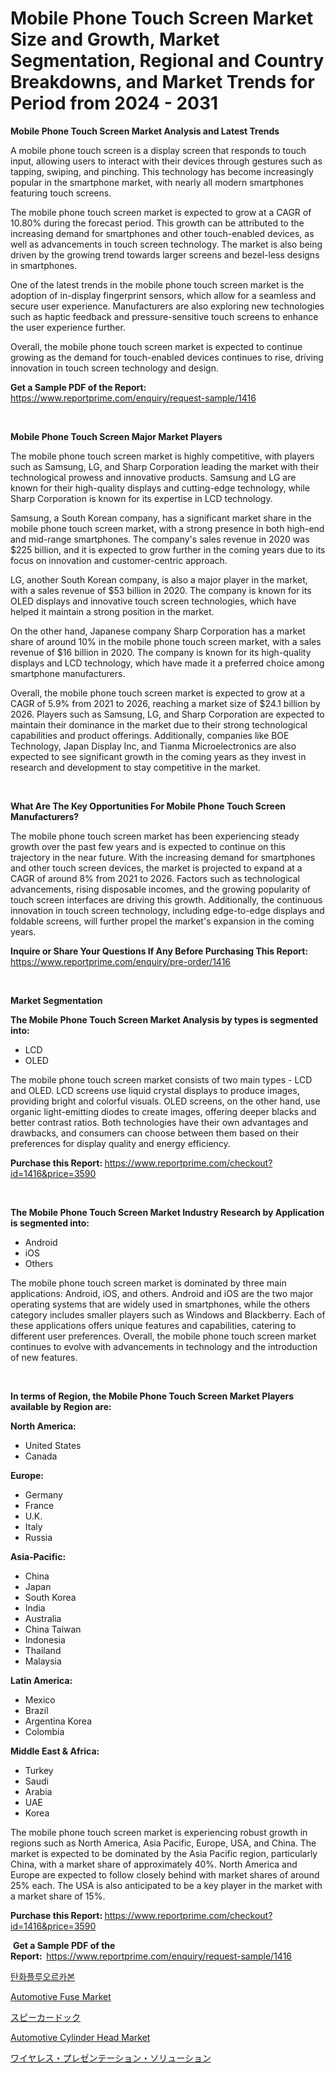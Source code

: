 <p><h1>Mobile Phone Touch Screen Market Size and Growth, Market Segmentation, Regional and Country Breakdowns, and Market Trends for Period from 2024 -  2031</h1></p><p><strong>Mobile Phone Touch Screen Market Analysis and Latest Trends</strong></p>
<p><p>A mobile phone touch screen is a display screen that responds to touch input, allowing users to interact with their devices through gestures such as tapping, swiping, and pinching. This technology has become increasingly popular in the smartphone market, with nearly all modern smartphones featuring touch screens.</p><p>The mobile phone touch screen market is expected to grow at a CAGR of 10.80% during the forecast period. This growth can be attributed to the increasing demand for smartphones and other touch-enabled devices, as well as advancements in touch screen technology. The market is also being driven by the growing trend towards larger screens and bezel-less designs in smartphones.</p><p>One of the latest trends in the mobile phone touch screen market is the adoption of in-display fingerprint sensors, which allow for a seamless and secure user experience. Manufacturers are also exploring new technologies such as haptic feedback and pressure-sensitive touch screens to enhance the user experience further.</p><p>Overall, the mobile phone touch screen market is expected to continue growing as the demand for touch-enabled devices continues to rise, driving innovation in touch screen technology and design.</p></p>
<p><strong>Get a Sample PDF of the Report:&nbsp;</strong> <a href="https://www.reportprime.com/enquiry/request-sample/1416">https://www.reportprime.com/enquiry/request-sample/1416</a></p>
<p>&nbsp;</p>
<p><strong>Mobile Phone Touch Screen Major Market Players</strong></p>
<p><p>The mobile phone touch screen market is highly competitive, with players such as Samsung, LG, and Sharp Corporation leading the market with their technological prowess and innovative products. Samsung and LG are known for their high-quality displays and cutting-edge technology, while Sharp Corporation is known for its expertise in LCD technology.</p><p>Samsung, a South Korean company, has a significant market share in the mobile phone touch screen market, with a strong presence in both high-end and mid-range smartphones. The company's sales revenue in 2020 was $225 billion, and it is expected to grow further in the coming years due to its focus on innovation and customer-centric approach.</p><p>LG, another South Korean company, is also a major player in the market, with a sales revenue of $53 billion in 2020. The company is known for its OLED displays and innovative touch screen technologies, which have helped it maintain a strong position in the market.</p><p>On the other hand, Japanese company Sharp Corporation has a market share of around 10% in the mobile phone touch screen market, with a sales revenue of $16 billion in 2020. The company is known for its high-quality displays and LCD technology, which have made it a preferred choice among smartphone manufacturers.</p><p>Overall, the mobile phone touch screen market is expected to grow at a CAGR of 5.9% from 2021 to 2026, reaching a market size of $24.1 billion by 2026. Players such as Samsung, LG, and Sharp Corporation are expected to maintain their dominance in the market due to their strong technological capabilities and product offerings. Additionally, companies like BOE Technology, Japan Display Inc, and Tianma Microelectronics are also expected to see significant growth in the coming years as they invest in research and development to stay competitive in the market.</p></p>
<p>&nbsp;</p>
<p><strong>What Are The Key Opportunities For Mobile Phone Touch Screen Manufacturers?</strong></p>
<p><p>The mobile phone touch screen market has been experiencing steady growth over the past few years and is expected to continue on this trajectory in the near future. With the increasing demand for smartphones and other touch screen devices, the market is projected to expand at a CAGR of around 8% from 2021 to 2026. Factors such as technological advancements, rising disposable incomes, and the growing popularity of touch screen interfaces are driving this growth. Additionally, the continuous innovation in touch screen technology, including edge-to-edge displays and foldable screens, will further propel the market's expansion in the coming years.</p></p>
<p><strong>Inquire or Share Your Questions If Any Before Purchasing This Report:</strong> <a href="https://www.reportprime.com/enquiry/pre-order/1416">https://www.reportprime.com/enquiry/pre-order/1416</a></p>
<p>&nbsp;</p>
<p><strong>Market Segmentation</strong></p>
<p><strong>The Mobile Phone Touch Screen Market Analysis by types is segmented into:</strong></p>
<p><ul><li>LCD</li><li>OLED</li></ul></p>
<p><p>The mobile phone touch screen market consists of two main types - LCD and OLED. LCD screens use liquid crystal displays to produce images, providing bright and colorful visuals. OLED screens, on the other hand, use organic light-emitting diodes to create images, offering deeper blacks and better contrast ratios. Both technologies have their own advantages and drawbacks, and consumers can choose between them based on their preferences for display quality and energy efficiency.</p></p>
<p><strong>Purchase this Report:&nbsp;</strong><a href="https://www.reportprime.com/checkout?id=1416&price=3590">https://www.reportprime.com/checkout?id=1416&price=3590</a></p>
<p>&nbsp;</p>
<p><strong>The Mobile Phone Touch Screen Market Industry Research by Application is segmented into:</strong></p>
<p><ul><li>Android</li><li>iOS</li><li>Others</li></ul></p>
<p><p>The mobile phone touch screen market is dominated by three main applications: Android, iOS, and others. Android and iOS are the two major operating systems that are widely used in smartphones, while the others category includes smaller players such as Windows and Blackberry. Each of these applications offers unique features and capabilities, catering to different user preferences. Overall, the mobile phone touch screen market continues to evolve with advancements in technology and the introduction of new features.</p></p>
<p>&nbsp;</p>
<p><strong>In terms of Region, the Mobile Phone Touch Screen Market Players available by Region are:</strong></p>
<p>
    <p> <strong> North America: </strong>
        <ul>
            <li>United States</li>
            <li>Canada</li>
        </ul>
        </p> 
    <p> <strong> Europe: </strong>
        <ul>
            <li>Germany</li>
            <li>France</li>
            <li>U.K.</li>
            <li>Italy</li>
            <li>Russia</li>
        </ul>
        </p> 
    <p> <strong> Asia-Pacific: </strong>
        <ul>
            <li>China</li>
            <li>Japan</li>
            <li>South Korea</li>
            <li>India</li>
            <li>Australia</li>
            <li>China Taiwan</li>
            <li>Indonesia</li>
            <li>Thailand</li>
            <li>Malaysia</li>
        </ul>
        </p> 
    <p> <strong> Latin America: </strong>
        <ul>
            <li>Mexico</li>
            <li>Brazil</li>
            <li>Argentina Korea</li>
            <li>Colombia</li>
        </ul>
        </p> 
    <p> <strong> Middle East & Africa: </strong>
        <ul>
            <li>Turkey</li>
            <li>Saudi</li>
            <li>Arabia</li>
            <li>UAE</li>
            <li>Korea</li>
        </ul>
    </p>
    </p>
<p><p>The mobile phone touch screen market is experiencing robust growth in regions such as North America, Asia Pacific, Europe, USA, and China. The market is expected to be dominated by the Asia Pacific region, particularly China, with a market share of approximately 40%. North America and Europe are expected to follow closely behind with market shares of around 25% each. The USA is also anticipated to be a key player in the market with a market share of 15%.</p></p>
<p><strong>Purchase this Report: </strong><a href="https://www.reportprime.com/checkout?id=1416&price=3590">https://www.reportprime.com/checkout?id=1416&price=3590</a></p>
<p>&nbsp;<strong>Get a Sample PDF of the Report:&nbsp;&nbsp;</strong><a href="https://www.reportprime.com/enquiry/request-sample/1416">https://www.reportprime.com/enquiry/request-sample/1416</a></p>
<p><strong></strong></p>
<p><p><a href="https://github.com/iansanftyord09878/Market-Research-Report-List-1/blob/main/30865878674.md">탄화플루오르카본</a></p><p><a href="https://issuu.com/reportprime-2/docs/automotive-fuse-market-size-2030.pptx">Automotive Fuse Market</a></p><p><a href="https://github.com/cnnriuez22368/Market-Research-Report-List-1/blob/main/12048079444.md">スピーカードック</a></p><p><a href="https://issuu.com/reportprime-2/docs/automotive-cylinder-head-market-size-2030.pptx">Automotive Cylinder Head Market</a></p><p><a href="https://github.com/LeanneBruen2023/Market-Research-Report-List-1/blob/main/19689089445.md">ワイヤレス・プレゼンテーション・ソリューション</a></p></p>